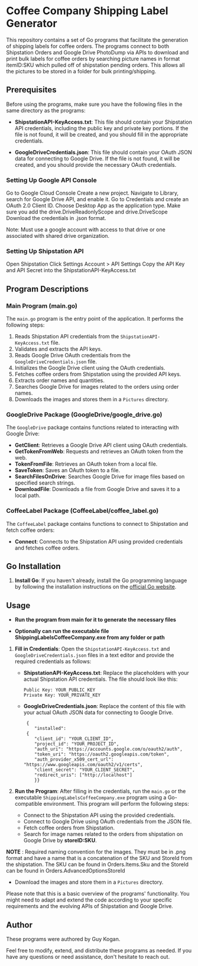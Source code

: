 # Coffee Company Shipping Label Generator

This repository contains a set of Go programs that facilitate the generation of shipping labels for coffee orders. The programs connect to both Shipstation Orders and Google Drive PhotoDump via APIs to download and print bulk labels for coffee orders by searching picture names in format itemID:SKU which pulled off of shipstation pending orders. This allows all the pictures to be stored in a folder for bulk printing/shipping.

## Prerequisites

Before using the programs, make sure you have the following files in the same directory as the programs:

- **ShipstationAPI-KeyAccess.txt**: This file should contain your Shipstation API credentials, including the public key and private key portions. If the file is not found, it will be created, and you should fill in the appropriate credentials.

- **GoogleDriveCredentials.json**: This file should contain your OAuth JSON data for connecting to Google Drive. If the file is not found, it will be created, and you should provide the necessary OAuth credentials.

### Setting Up Google API Console

Go to Google Cloud Console
Create a new project.
Navigate to Library, search for Google Drive API, and enable it.
Go to Credentials and create an OAuth 2.0 Client ID.
Choose Desktop App as the application type.
Make sure you add the drive.DriveReadonlyScope and drive.DriveScope
Download the credentials in .json format.

Note: Must use a google account with access to that drive or one associated with shared drive organization.


### Setting Up Shipstation API

Open Shipstation
Click Settings
Account > API Settings
Copy the API Key and API Secret into the ShipstationAPI-KeyAccess.txt

## Program Descriptions

### Main Program (main.go)

The `main.go` program is the entry point of the application. It performs the following steps:

1. Reads Shipstation API credentials from the `ShipstationAPI-KeyAccess.txt` file.
2. Validates and extracts the API keys.
3. Reads Google Drive OAuth credentials from the `GoogleDriveCredentials.json` file.
4. Initializes the Google Drive client using the OAuth credentials.
5. Fetches coffee orders from Shipstation using the provided API keys.
6. Extracts order names and quantities.
7. Searches Google Drive for images related to the orders using order names.
8. Downloads the images and stores them in a `Pictures` directory.

### GoogleDrive Package (GoogleDrive/google_drive.go)

The `GoogleDrive` package contains functions related to interacting with Google Drive:

- **GetClient**: Retrieves a Google Drive API client using OAuth credentials.
- **GetTokenFromWeb**: Requests and retrieves an OAuth token from the web.
- **TokenFromFile**: Retrieves an OAuth token from a local file.
- **SaveToken**: Saves an OAuth token to a file.
- **SearchFilesOnDrive**: Searches Google Drive for image files based on specified search strings.
- **DownloadFile**: Downloads a file from Google Drive and saves it to a local path.

### CoffeeLabel Package (CoffeeLabel/coffee_label.go)

The `CoffeeLabel` package contains functions to connect to Shipstation and fetch coffee orders:

- **Connect**: Connects to the Shipstation API using provided credentials and fetches coffee orders.

## Go Installation

1. **Install Go**: If you haven't already, install the Go programming language by following the installation instructions on the [official Go website](https://golang.org/doc/install).

## Usage
- **Run the program from main for it to generate the necessary files**

- **Optionally can run the executable file ShippingLabelsCoffeeCompany.exe from any folder or path**

1. **Fill in Credentials**: Open the `ShipstationAPI-KeyAccess.txt` and `GoogleDriveCredentials.json` files in a text editor and provide the required credentials as follows:

   - **ShipstationAPI-KeyAccess.txt**: Replace the placeholders with your actual Shipstation API credentials. The file should look like this:

       ```
       Public Key: YOUR_PUBLIC_KEY
       Private Key: YOUR_PRIVATE_KEY
       ```

   - **GoogleDriveCredentials.json**: Replace the content of this file with your actual OAuth JSON data for connecting to Google Drive.
   
      ```
       {
          "installed": 
       {
          "client_id": "YOUR_CLIENT_ID",
          "project_id": "YOUR_PROJECT_ID",
          "auth_uri": "https://accounts.google.com/o/oauth2/auth",
          "token_uri": "https://oauth2.googleapis.com/token",
          "auth_provider_x509_cert_url": "https://www.googleapis.com/oauth2/v1/certs",
          "client_secret": "YOUR_CLIENT_SECRET",
          "redirect_uris": ["http://localhost"]
          }}
       ```

2. **Run the Program**: After filling in the credentials, run the `main.go` or the executable `ShippingLabelsCoffeeCompany.exe` program using a Go-compatible environment. This program will perform the following steps:

   - Connect to the Shipstation API using the provided credentials.
   - Connect to Google Drive using OAuth credentials from the JSON file.
   - Fetch coffee orders from Shipstation.
   - Search for image names related to the orders from shipstation on Google Drive by **storeID:SKU**.
     
**NOTE** : Required naming convention for the images. They must be in .png format and have a name that is a concatenation of the SKU and StoreId from the shipstation. The SKU can be found in Orders.Items.Sku and the StoreId can be found in Orders.AdvancedOptionsStoreId
   - Download the images and store them in a `Pictures` directory.

Please note that this is a basic overview of the programs' functionality. You might need to adapt and extend the code according to your specific requirements and the evolving APIs of Shipstation and Google Drive.

## Author

These programs were authored by Guy Kogan.

Feel free to modify, extend, and distribute these programs as needed. If you have any questions or need assistance, don't hesitate to reach out.
